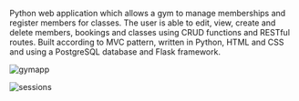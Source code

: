 Python web application which allows a gym to manage memberships and register members for classes. The user is able to edit, view, create and delete members, bookings and classes using CRUD functions and RESTful routes. Built according to MVC pattern, written in Python, HTML and CSS and using a PostgreSQL database and Flask framework.

![gymapp](https://user-images.githubusercontent.com/75388411/113846638-9a037480-978e-11eb-9183-8b230047b02f.png)

![sessions](https://user-images.githubusercontent.com/75388411/114041775-bb428e80-987c-11eb-8d2e-93fa59ad32de.png)

